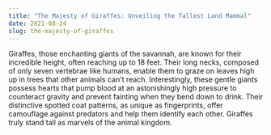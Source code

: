 ```yaml
---
title: "The Majesty of Giraffes: Unveiling the Tallest Land Mammal"
date: 2021-08-24
slug: the-majesty-of-giraffes
---
```


Giraffes, those enchanting giants of the savannah, are known for their incredible height, often reaching up to 18 feet. Their long necks, composed of only seven vertebrae like humans, enable them to graze on leaves high up in trees that other animals can't reach. Interestingly, these gentle giants possess hearts that pump blood at an astonishingly high pressure to counteract gravity and prevent fainting when they bend down to drink. Their distinctive spotted coat patterns, as unique as fingerprints, offer camouflage against predators and help them identify each other. Giraffes truly stand tall as marvels of the animal kingdom.

